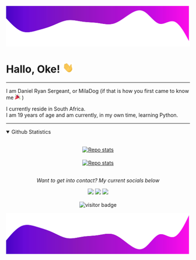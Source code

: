 <img src="https://raw.githubusercontent.com/MilaDog/MilaDog/328fcb1eb6b8fe7d9cec123e1e6aec8138d30de0/readme/header.svg" alt="Header Image">

<!-- start welcome -->
# Hallo, Oke! <img src="https://raw.githubusercontent.com/MilaDog/MilaDog/master/readme/wave.gif" width="30px">
<!-- end welcome -->

---

<!-- start details about me -->
<p>I am Daniel Ryan Sergeant, or MilaDog (if that is how you first came to know me <img src="https://raw.githubusercontent.com/MilaDog/MilaDog/master/readme/party_popper.png" width="15px"> )</p>
<p>I currently reside in South Africa.<br>I am 19 years of age and am currently, in my own time, learning Python.</p>
<!-- end details about me -->

---

<!-- start details -->
<details open>
    <summary>Github Statistics</summary>
<br>
<p align="center">
    <a href="https://github.com/anuraghazra/github-readme-stats">
        <img src="https://github-readme-stats.vercel.app/api?username=MilaDog&bg_color=10,FB0BE8,4701C3&hide_border=true&title_color=D4DDF4&text_color=D4DDF4&icon_color=DDE4FF&hide_rank=true&custom_title=Github Statistics:&count_private=false&show_icons=true&line_height=27&hide=prs,issues,contribs" alt="Repo stats" align="center">
    </a>  
    <br>  
    <br>
    <a href="https://github.com/anuraghazra/github-readme-stats">
        <img src="https://github-readme-stats.vercel.app/api/top-langs/?username=MilaDog&&bg_color=10,FB0BE8,4701C3&hide_border=true&title_color=D4DDF4&text_color=D4DDF4&icon_color=DDE4FF&card_width=270&count_private=true&show_icons=true&langs_count=3&custom_title=Top Languages Used:&card_width=495&card_height=123" alt="Repo stats" align="center">
    </a>
</p>
</details>
<!-- end details -->

<!-- start get in contact -->
<p align="center">
    <i><br>Want to get into contact? My current socials below</i>
    <p align="center">
        <a href="https://twitter.com/danny1_ryan" alt="Twitter"><img src="https://img.shields.io/static/v1?message=Twitter&logo=twitter&labelColor=5c5c5c&color=1182c3&logoColor=white&label=%20"></a>
        <a href="mailto:daniel.ryan.sergeant@gmail.com" alt="Contact me"><img src="https://img.shields.io/static/v1?message=Gmail&logo=gmail&labelColor=5c5c5c&color=1182c3&logoColor=white&label=%20"></a>        
        <img src="https://img.shields.io/static/v1?message=MilaDog%238349&logo=discord&labelColor=5c5c5c&color=1182c3&logoColor=white&label=%20">
        <br>
        <br>
        <img src="https://visitor-badge.glitch.me/badge?page_id=MilaDog.vistor-badge" alt="visitor badge">
    </p>
</p>
<!-- end get in contact -->


<img src="https://raw.githubusercontent.com/MilaDog/MilaDog/c2c07a37397be5c41599adb1d6737dbc271dc978/readme/footer.svg" alt="Footer Image">